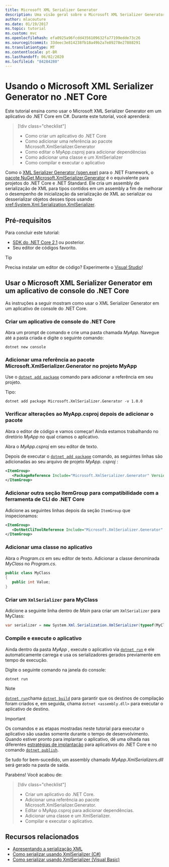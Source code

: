 ```yaml
---
title: Microsoft XML Serializer Generator
description: Uma visão geral sobre o Microsoft XML Serializer Generator. Use o XML Serializer Generator para gerar um assembly de serialização XML para os tipos contidos em seu projeto.
author: mlacouture
ms.date: 01/19/2017
ms.topic: tutorial
ms.custom: mvc
ms.openlocfilehash: efa0925a96fcdd4356109632fa77199edde73c26
ms.sourcegitcommit: 33deec3e814238fb18a49b2a7e89278e27888291
ms.translationtype: MT
ms.contentlocale: pt-BR
ms.lasthandoff: 06/02/2020
ms.locfileid: "84284280"
---
```

# <a name="using-microsoft-xml-serializer-generator-on-net-core"></a>Usando o Microsoft XML Serializer Generator no .NET Core

Este tutorial ensina como usar o Microsoft XML Serializer Generator em um aplicativo do .NET Core em C#. Durante este tutorial, você aprenderá:

> [!div class="checklist"]
>
> - Como criar um aplicativo do .NET Core
> - Como adicionar uma referência ao pacote Microsoft.XmlSerializer.Generator
> - Como editar o MyApp.csproj para adicionar dependências
> - Como adicionar uma classe e um XmlSerializer
> - Como compilar e executar o aplicativo

Como o [XML Serializer Generator (sgen.exe)](../../standard/serialization/xml-serializer-generator-tool-sgen-exe.md) para o .NET Framework, o [pacote NuGet Microsoft.XmlSerializer.Generator](https://www.nuget.org/packages/Microsoft.XmlSerializer.Generator) é o equivalente para projetos do .NET Core e .NET Standard. Ele cria um assembly de serialização de XML para tipos contidos em um assembly a fim de melhorar o desempenho de inicialização da serialização de XML ao serializar ou desserializar objetos desses tipos usando <xref:System.Xml.Serialization.XmlSerializer>.

## <a name="prerequisites"></a>Pré-requisitos

Para concluir este tutorial:

- [SDK do .NET Core 2,1](https://dotnet.microsoft.com/download) ou posterior.
- Seu editor de códigos favorito.

> [!TIP]
> Precisa instalar um editor de código? Experimente o [Visual Studio](https://aka.ms/vsdownload?utm_source=mscom&utm_campaign=msdocs)!

## <a name="use-microsoft-xml-serializer-generator-in-a-net-core-console-application"></a>Usar o Microsoft XML Serializer Generator em um aplicativo de console do .NET Core

As instruções a seguir mostram como usar o XML Serializer Generator em um aplicativo de console do .NET Core.

### <a name="create-a-net-core-console-application"></a>Criar um aplicativo de console do .NET Core

Abra um prompt de comando e crie uma pasta chamada *MyApp*. Navegue até a pasta criada e digite o seguinte comando:

```dotnetcli
dotnet new console
```

### <a name="add-a-reference-to-the-microsoftxmlserializergenerator-package-in-the-myapp-project"></a>Adicionar uma referência ao pacote Microsoft.XmlSerializer.Generator no projeto MyApp

Use o [`dotnet add package`](../tools/dotnet-add-package.md) comando para adicionar a referência em seu projeto.

Tipo:

```dotnetcli
dotnet add package Microsoft.XmlSerializer.Generator -v 1.0.0
```

### <a name="verify-changes-to-myappcsproj-after-adding-the-package"></a>Verificar alterações ao MyApp.csproj depois de adicionar o pacote

Abra o editor de código e vamos começar! Ainda estamos trabalhando no diretório *MyApp* no qual criamos o aplicativo.

Abra o *MyApp.csproj* em seu editor de texto.

Depois de executar o [`dotnet add package`](../tools/dotnet-add-package.md) comando, as seguintes linhas são adicionadas ao seu arquivo de projeto *MyApp. csproj* :

 ```xml
 <ItemGroup>
    <PackageReference Include="Microsoft.XmlSerializer.Generator" Version="1.0.0" />
 </ItemGroup>
 ```

### <a name="add-another-itemgroup-section-for-net-core-cli-tool-support"></a>Adicionar outra seção ItemGroup para compatibilidade com a ferramenta de CLI do .NET Core

Adicione as seguintes linhas depois da seção `ItemGroup` que inspecionamos:

 ```xml
 <ItemGroup>
    <DotNetCliToolReference Include="Microsoft.XmlSerializer.Generator" Version="1.0.0" />
 </ItemGroup>
 ```

### <a name="add-a-class-in-the-application"></a>Adicionar uma classe no aplicativo

Abra o *Program.cs* em seu editor de texto. Adicionar a classe denominada *MyClass* no *Program.cs*.

```csharp
public class MyClass
{
   public int Value;
}
```

### <a name="create-an-xmlserializer-for-myclass"></a>Criar um `XmlSerializer` para MyClass

Adicione a seguinte linha dentro de *Main* para criar um `XmlSerializer` para MyClass:

```csharp
var serializer = new System.Xml.Serialization.XmlSerializer(typeof(MyClass));
```

### <a name="build-and-run-the-application"></a>Compile e execute o aplicativo

Ainda dentro da pasta *MyApp* , execute o aplicativo via [`dotnet run`](../tools/dotnet-run.md) e ele automaticamente carrega e usa os serializadores gerados previamente em tempo de execução.

Digite o seguinte comando na janela do console:

```dotnetcli
dotnet run
```

> [!NOTE]
> [`dotnet run`](../tools/dotnet-run.md)chama [`dotnet build`](../tools/dotnet-build.md) para garantir que os destinos de compilação foram criados e, em seguida, chama `dotnet <assembly.dll>` para executar o aplicativo de destino.

> [!IMPORTANT]
> Os comandos e as etapas mostradas neste tutorial para executar o aplicativo são usadas somente durante o tempo de desenvolvimento. Quando estiver pronto para implantar o aplicativo, dê uma olhada nas diferentes [estratégias de implantação](../deploying/index.md) para aplicativos do .NET Core e no comando [`dotnet publish`](../tools/dotnet-publish.md).

Se tudo for bem-sucedido, um assembly chamado *MyApp.XmlSerializers.dll* será gerado na pasta de saída.

Parabéns! Você acabou de:
> [!div class="checklist"]
>
> - Criar um aplicativo do .NET Core.
> - Adicionar uma referência ao pacote Microsoft.XmlSerializer.Generator.
> - Editar o MyApp.csproj para adicionar dependências.
> - Adicionar uma classe e um XmlSerializer.
> - Compilar e executar o aplicativo.

## <a name="related-resources"></a>Recursos relacionados

- [Apresentando a serialização XML](../../standard/serialization/introducing-xml-serialization.md)
- [Como serializar usando XmlSerializer (C#)](../../csharp/programming-guide/concepts/linq/how-to-serialize-using-xmlserializer.md)
- [Como serializar usando XmlSerializer (Visual Basic)](../../visual-basic/programming-guide/concepts/linq/how-to-serialize-using-xmlserializer.md)
